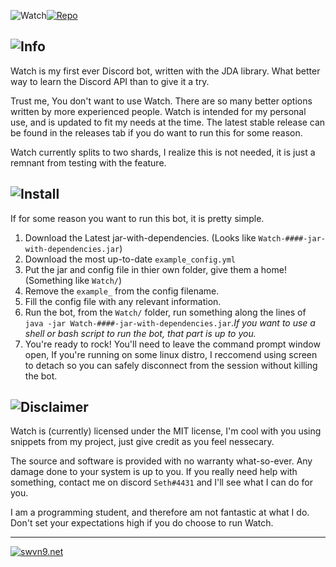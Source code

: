 ![Watch](https://u.swvn9.net/2017/SQAne.png)[![Repo](https://u.swvn9.net/2017/Ziaoe.png)](https://github.com/swvn9/Watch/)
## ![Info](https://u.swvn9.net/2017/q9Spz.png)

Watch is my first ever Discord bot, written with the JDA library. What better way to learn the Discord API than to give it a try.

Trust me, You don't want to use Watch. There are so many better options written by more experienced people. Watch is intended for my personal use, and is updated to fit my needs at the time. The latest stable release can be found in the releases tab if you do want to run this for some reason.

Watch currently splits to two shards, I realize this is not needed, it is just a remnant from testing with the feature.

## ![Install](https://u.swvn9.net/2017/fcoPV.png)

If for some reason you want to run this bot, it is pretty simple.
1. Download the Latest jar-with-dependencies. (Looks like `Watch-####-jar-with-dependencies.jar`)
1. Download the most up-to-date `example_config.yml`
1. Put the jar and config file in thier own folder, give them a home! (Something like `Watch/`)
1. Remove the `example_` from the config filename.
1. Fill the config file with any relevant information.
1. Run the bot, from the `Watch/` folder, run something along the lines of `java -jar Watch-####-jar-with-dependencies.jar`.*If you want to use a shell or bash script to run the bot, that part is up to you.*
1. You're ready to rock! You'll need to leave the command prompt window open, If you're running on some linux distro, I reccomend using screen to detach so you can safely disconnect from the session without killing the bot.

## ![Disclaimer](https://u.swvn9.net/2017/l5gIk.png)
Watch is (currently) licensed under the MIT license, I'm cool with you using snippets from my project, just give credit as you feel nessecary.

The source and software is provided with no warranty what-so-ever. Any damage done to your system is up to you. If you really need help with something, contact me on discord `Seth#4431` and I'll see what I can do for you.

I am a programming student, and therefore am not fantastic at what I do. Don't set your expectations high if you do choose to run Watch.
___
[![swvn9.net](https://u.swvn9.net/2017/QxyPZ.png)](https://swvn9.net)
